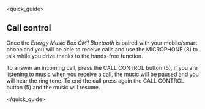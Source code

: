 <quick_guide>
## Call control

Once the *Energy Music Box CM1 Bluetooth* is paired with your mobile/smart phone and you will be able to receive calls and use the MICROPHONE (8) to talk while you drive thanks to the hands-free function.

To answer an incoming call, press the CALL CONTROL button (5), if you are listening to music when you receive a call, the music will be paused and you will hear the ring tone. To end the call press again the CALL CONTROL button (5) and the music will resume.

</quick_guide>
